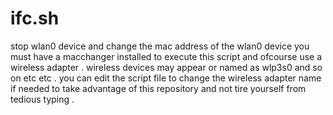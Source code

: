 # ifc.sh
stop wlan0 device and change the mac address of the wlan0 device 
you must have a macchanger installed to execute this script and ofcourse use a wireless adapter . wireless devices may appear or named as wlp3s0 and so on etc etc . you can edit the script file to change the wireless adapter name if needed to take advantage of this repository and not tire yourself from tedious typing . 

